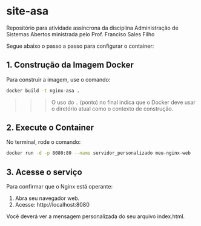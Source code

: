 # site-asa
Repositório para atividade assíncrona da disciplina Administração de Sistemas Abertos ministrada pelo Prof. Franciso Sales Filho

Segue abaixo o passo a passo para configurar o container:

## 1. Construção da Imagem Docker

Para construir a imagem, use o comando:

```bash
docker build -t nginx-asa .
```
>>> O uso do `.` (ponto) no final indica que o Docker deve usar o diretório atual como o contexto de construção.

## 2. Execute o Container

No terminal, rode o comando:

```bash
docker run -d -p 8080:80 --name servidor_personalizado meu-nginx-web
```

## 3. Acesse o serviço

Para confirmar que o Nginx está operante:

  1. Abra seu navegador web.
  2. Acesse: http://localhost:8080

Você deverá ver a mensagem personalizada do seu arquivo index.html.

